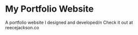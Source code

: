 # My Portfolio Website

A portfolio website I designed and developed/n
Check it out at reecejackson.co
